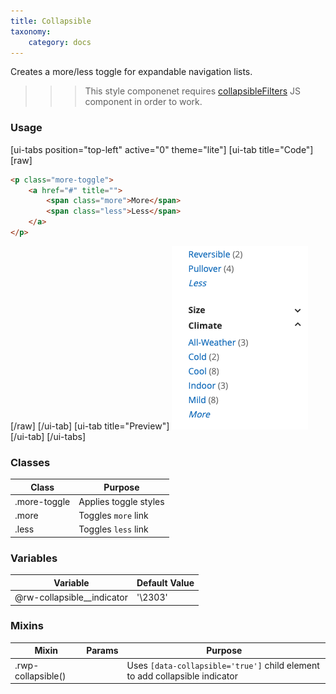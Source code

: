 ```yaml
---
title: Collapsible
taxonomy:
    category: docs
---
```


Creates a more/less toggle for expandable navigation lists. 

>>> This style componenet requires [collapsibleFilters](/javascript/jquery/collapsible-filters) JS component in order to work.

### Usage
[ui-tabs position="top-left" active="0" theme="lite"]
[ui-tab title="Code"]
[raw]
```html
<p class="more-toggle">
    <a href="#" title="">
        <span class="more">More</span>
        <span class="less">Less</span>
    </a>
</p>
```
[/raw]
[/ui-tab]
[ui-tab title="Preview"]
![More Less](more.png)
[/ui-tab]
[/ui-tabs]

### Classes
| Class | Purpose |
| --- | --- |
| .more-toggle | Applies toggle styles |
| .more | Toggles `more` link  |
| .less | Toggles `less` link |


### Variables
| Variable | Default Value |
| -------- | ------------- |
| @rw-collapsible__indicator | '\2303' |


### Mixins
| Mixin | Params | Purpose |
| ----- | ------ | ------- |
| .rwp-collapsible() |  | Uses `[data-collapsible='true']` child element to add collapsible indicator |
